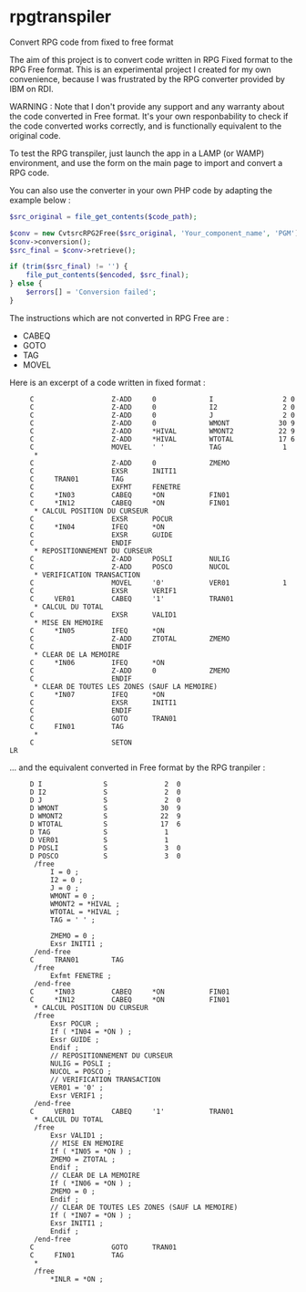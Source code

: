 # rpgtranspiler
Convert RPG code from fixed to free format

The aim of this project is to convert code written in RPG Fixed format to the RPG Free format.
This is an experimental project I created for my own convenience, because I was frustrated by the RPG converter provided by IBM on RDI.

WARNING :
Note that I don't provide any support and any warranty about the code converted in Free format.
It's your own responbability to check if the code converted works correctly, and is functionally equivalent to the original code.

To test the RPG transpiler, just launch the app in a LAMP (or WAMP) environment, and use the form on the main page to import and convert a RPG code.

You can also use the converter in your own PHP code by adapting the example below :

```php
$src_original = file_get_contents($code_path);

$conv = new CvtsrcRPG2Free($src_original, 'Your_component_name', 'PGM');
$conv->conversion();
$src_final = $conv->retrieve();

if (trim($src_final) != '') {
    file_put_contents($encoded, $src_final);
} else {
    $errors[] = 'Conversion failed';
}
```

The instructions which are not converted in RPG Free are :
- CABEQ
- GOTO
- TAG
- MOVEL

Here is an excerpt of a code written in fixed format :

```RPG
     C                   Z-ADD     0             I                 2 0
     C                   Z-ADD     0             I2                2 0
     C                   Z-ADD     0             J                 2 0
     C                   Z-ADD     0             WMONT            30 9
     C                   Z-ADD     *HIVAL        WMONT2           22 9
     C                   Z-ADD     *HIVAL        WTOTAL           17 6
     C                   MOVEL     ' '           TAG               1
      *
     C                   Z-ADD     0             ZMEMO
     C                   EXSR      INITI1
     C     TRAN01        TAG
     C                   EXFMT     FENETRE
     C     *IN03         CABEQ     *ON           FIN01
     C     *IN12         CABEQ     *ON           FIN01
      * CALCUL POSITION DU CURSEUR
     C                   EXSR      POCUR
     C     *IN04         IFEQ      *ON
     C                   EXSR      GUIDE
     C                   ENDIF
      * REPOSITIONNEMENT DU CURSEUR
     C                   Z-ADD     POSLI         NULIG
     C                   Z-ADD     POSCO         NUCOL
      * VERIFICATION TRANSACTION
     C                   MOVEL     '0'           VER01             1
     C                   EXSR      VERIF1
     C     VER01         CABEQ     '1'           TRAN01
      * CALCUL DU TOTAL
     C                   EXSR      VALID1
      * MISE EN MEMOIRE
     C     *IN05         IFEQ      *ON
     C                   Z-ADD     ZTOTAL        ZMEMO
     C                   ENDIF
      * CLEAR DE LA MEMOIRE
     C     *IN06         IFEQ      *ON
     C                   Z-ADD     0             ZMEMO
     C                   ENDIF
      * CLEAR DE TOUTES LES ZONES (SAUF LA MEMOIRE)
     C     *IN07         IFEQ      *ON
     C                   EXSR      INITI1
     C                   ENDIF
     C                   GOTO      TRAN01
     C     FIN01         TAG
      *
     C                   SETON                                        LR
```

... and the equivalent converted in Free format by the RPG tranpiler :

```RPG
     D I               S              2  0
     D I2              S              2  0
     D J               S              2  0
     D WMONT           S             30  9
     D WMONT2          S             22  9
     D WTOTAL          S             17  6
     D TAG             S              1   
     D VER01           S              1   
     D POSLI           S              3  0
     D POSCO           S              3  0
      /free
          I = 0 ;
          I2 = 0 ;
          J = 0 ;
          WMONT = 0 ;
          WMONT2 = *HIVAL ;
          WTOTAL = *HIVAL ;
          TAG = ' ' ;

          ZMEMO = 0 ;
          Exsr INITI1 ;
      /end-free
     C     TRAN01        TAG
      /free
          Exfmt FENETRE ;
      /end-free
     C     *IN03         CABEQ     *ON           FIN01
     C     *IN12         CABEQ     *ON           FIN01
      * CALCUL POSITION DU CURSEUR
      /free
          Exsr POCUR ;
          If ( *IN04 = *ON ) ;
          Exsr GUIDE ;
          Endif ;
          // REPOSITIONNEMENT DU CURSEUR
          NULIG = POSLI ;
          NUCOL = POSCO ;
          // VERIFICATION TRANSACTION
          VER01 = '0' ;
          Exsr VERIF1 ;
      /end-free
     C     VER01         CABEQ     '1'           TRAN01
      * CALCUL DU TOTAL
      /free
          Exsr VALID1 ;
          // MISE EN MEMOIRE
          If ( *IN05 = *ON ) ;
          ZMEMO = ZTOTAL ;
          Endif ;
          // CLEAR DE LA MEMOIRE
          If ( *IN06 = *ON ) ;
          ZMEMO = 0 ;
          Endif ;
          // CLEAR DE TOUTES LES ZONES (SAUF LA MEMOIRE)
          If ( *IN07 = *ON ) ;
          Exsr INITI1 ;
          Endif ;
      /end-free
     C                   GOTO      TRAN01
     C     FIN01         TAG
      *
      /free
          *INLR = *ON ;
```


